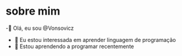 # sobre mim 

-👋 Olá, eu sou @Vonsovicz
- 👀 Eu estou interessada em aprender linguagem de programação 
- 🌱 Estou aprendendo a programar recentemente 

<!---
Vonsovicz/Vonsovicz is a ✨ special ✨ repository because its `README.md` (this file) appears on your GitHub profile.
You can click the Preview link to take a look at your changes.
--->
